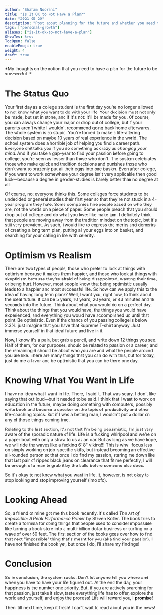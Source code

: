 ```yaml
---
author: "Shaham Noorani"
title: "Is It OK to Not Have a Plan?"
date: "2021-05-29"
description: "Post about planning for the future and whether you need to have a plan for the future"
tags: ["personal-growth"]
aliases: ["is-it-ok-to-not-have-a-plan"]
ShowToc: true
TocOpen: false
enableEmoji: true
weight: 4
draft: true
---
```


<!--blurb-->
*My thoughts on the notion that you need to have a plan for the future to be successful. *

<!--more-->
# The Status Quo

Your first day as a college student is the first day you're no longer allowed to not know what you want to do with your life. Your decision must not only be made, but set in stone, and if it's not: it'll be made for you. Of course, you can always change your major or drop out of college, but if your parents aren't white I wouldn't recommend going back home afterwards. The whole system is so stupid. You're forced to make a life-altering decision based on maybe 10 years of real experience in the world. The school system does a horrible job of helping you find a career path. Everyone shit talks you if you do something as crazy as *changing your mind.* And if you take a gap-year to find your passion before going to college, you're seen as lesser than those who don't. The system celebrates those who make quick and tradition decisions and punishes those who don't want to brazenly put all their eggs into one basket. Even after college, if you want to work somewhere your degree isn't very applicable then good luck—because a degree in gender-studies is barely better than no degree at all. 

Of course, not everyone thinks this. Some colleges force students to be undecided or general studies their first year so that they're not stuck in a 4-year program they hate. Some companies hire people based on who they are, not the words on a piece of paper. Some people preach that you should drop out of college and do what you love: like make jam. I definitely think that people are moving away from the tradition mindset on the topic, but it's still very prevalent. As such, I would like to express the merits and demerits of creating a long term plan, putting all your eggs into on basket, and searching for your calling in life with celerity.

# Optimism vs Realism

There are two types of people, those who prefer to look at things with optimism because it makes them happier, and those who look at things with skepticism because they're afraid of being disappointed, wasting their time, or being hurt. However, most people know that being optimistic usually leads to a happier and most successful life. So how can we apply this to the idea of having long term plans? Well, I want you, right now, to think about the ideal future. It can be 5 years, 10 years, 20 years, or 43 minutes and 18 seconds into the future. Think about what you would do on a perfect day. Think about the things that you would have, the things you would have experienced, and everything you would have accomplished up until that point. Be optimistic. Even if the chance of you passing college is below 2.3%, just imagine that you have that Supreme T-shirt anyway. Just immerse yourself in that ideal future and live in it.

Now, I know it's a pain, but grab a pencil, and write down 12 things you see. Half of them, for our purposes, should be related to passion or a career, and the remaining 6 should be about who you are and what the people around you are like. There are many things that you can do with this, but for today, just do me a favor and be optimistic that you can be there one day. 

# Knowing What You Want in Life

I have no idea what I want in life. There, I said it. That was scary. I don't like saying that out loud—but it needed to be said. I think that I want to work on education in the future, maybe doing something with computers, possibly write book and become a speaker on the topic of productivity and other life-coaching topics. But if I was a betting man, I wouldn't put a dollar on any of those things coming true.

Relating to the last section, it's not that I'm being pessimistic, I'm just very aware of the sporadic nature of life. Life is a fucking whirlpool and we're on a paper boat with only a straw to us as an oar. But as long as we have hope, we will ride the waves like a fucking 6' 8" viking!!! This is why I focus less on simply working on job-specific skills, but instead becoming an effective all-rounded person so that once I do find my passion, staring me down like that last pair of ripped black jeans on clearance that fit me perfectly, I will be enough of a man to grab it by the balls before someone else does. 

So it's okay to not know what you want in life. It, however, is not okay to stop looking and stop improving yourself (imo ofc).


# Looking Ahead

So, a friend of mine got me this book recently. It's called *The Art of Impossible: A Peak Performance Primer* by Steven Kotler. The book tries to create a formula for doing things that people used to consider impossible like turning a book store into a multi-billion dollar business or surfing on a wave of over 60 feet. The first section of the books goes over how to find that next "impossible" thing that's meant for you (aka find your passion). I have not finished the book yet, but once I do, I'll share my findings!

# Conclusion

So in conclusion, the system sucks. Don't let anyone tell you where and when you have to have your life figured out. At the end the day, your happiness is the number one priority. But, if you are actively searching for that passion, just take it slow, taste everything life has to offer, explore the world and yourself, and enjoy the process! Life will reward you, I **promise**!

Then, till next time, keep it fresh! I can't wait to read about you in the news!